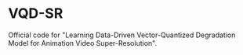 # VQD-SR
Official code for "Learning Data-Driven Vector-Quantized Degradation Model for Animation Video Super-Resolution".
